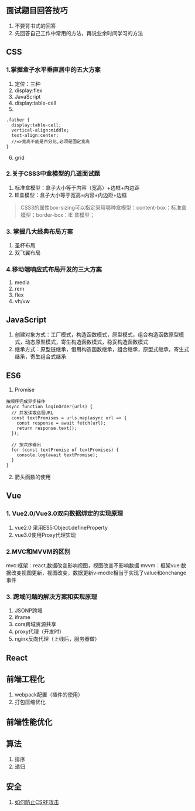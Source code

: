 <!--
 * @Author: your name
 * @Date: 2021-07-31 17:19:05
 * @LastEditTime: 2022-09-06 11:07:34
 * @LastEditors: Daisy
 * @Description: In User Settings Edit
 * @FilePath: /Document/docs/前端面试准备/面试题目总结.md
-->
## 面试题目回答技巧
1. 不要背书式的回答
2. 先回答自己工作中常用的方法，再说业余时间学习的方法
## CSS
### 1.掌握盒子水平垂直居中的五大方案
1. 定位：三种
2. display:flex
3. JavaScript
4. display:table-cell
5. 
```
.father {
  display:table-cell;
  vertical-align:middle;
  text-align:center;
  //=>宽高不能是百分比,必须是固定宽高
}
```
6. grid
### 2.关于CSS3中盒模型的几道面试题
1. 标准盒模型：盒子大小等于内容（宽高）+边框+内边距
2. IE盒模型：盒子大小等于宽高=内容+内边距+边框
> CSS3的属性box-sizing可以指定采用哪种盒模型：content-box：标准盒模型；border-box：IE 盒模型；
### 3. 掌握几大经典布局方案
1. 圣杯布局
2. 双飞翼布局
### 4.移动端响应式布局开发的三大方案
1. media
2. rem
3. flex
4. vh/vw
## JavaScript
1. 创建对象方式：工厂模式，构造函数模式，原型模式，组合构造函数原型模式，动态原型模式，寄生构造函数模式，稳妥构造函数模式
2. 继承方式：原型链继承，借用构造函数继承，组合继承，原型式继承，寄生式继承，寄生组合式继承
   
## ES6
1. Promise
```
按顺序完成异步操作
async function logInOrder(urls) {
  // 并发读取远程URL
  const textPromises = urls.map(async url => {
    const response = await fetch(url);
    return response.text();
  });

  // 按次序输出
  for (const textPromise of textPromises) {
    console.log(await textPromise);
  }
}
```

2. 箭头函数的使用
## Vue
### 1. Vue2.0/Vue3.0双向数据绑定的实现原理
1. vue2.0 采用ES5:Object.defineProperty
2. vue3.0使用Proxy代理实现
### 2.MVC和MVVM的区别
mvc:框架：react,数据改变影响视图，视图改变不影响数据
mvvm：框架vue:数据改变视图更新，视图改变，数据更新v-modle相当于实现了value和onchange事件
### 3. 跨域问题的解决方案和实现原理
1. JSONP跨域
2. iframe
3. cors跨域资源共享
4. proxy代理（开发时）
5. nginx反向代理（上线后，服务器做）
## React
## 前端工程化
1. webpack配置（插件的使用）
2. 打包压缩优化
## 前端性能优化
## 算法
1. 排序
2. 递归
## 安全
1. [如何防止CSRF攻击](https://juejin.cn/post/6844903689702866952)
